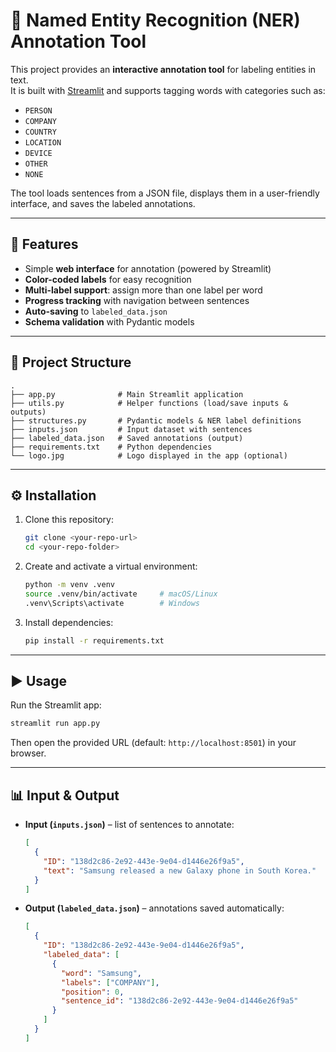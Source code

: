 # 📝 Named Entity Recognition (NER) Annotation Tool

This project provides an **interactive annotation tool** for labeling entities in text.  
It is built with [Streamlit](https://streamlit.io/) and supports tagging words with categories such as:

- `PERSON`
- `COMPANY`
- `COUNTRY`
- `LOCATION`
- `DEVICE`
- `OTHER`
- `NONE`

The tool loads sentences from a JSON file, displays them in a user-friendly interface, and saves the labeled annotations.

---

## 🚀 Features

- Simple **web interface** for annotation (powered by Streamlit)  
- **Color-coded labels** for easy recognition  
- **Multi-label support**: assign more than one label per word  
- **Progress tracking** with navigation between sentences  
- **Auto-saving** to `labeled_data.json`  
- **Schema validation** with Pydantic models  

---

## 📂 Project Structure

```
.
├── app.py              # Main Streamlit application
├── utils.py            # Helper functions (load/save inputs & outputs)
├── structures.py       # Pydantic models & NER label definitions
├── inputs.json         # Input dataset with sentences
├── labeled_data.json   # Saved annotations (output)
├── requirements.txt    # Python dependencies
└── logo.jpg            # Logo displayed in the app (optional)
```

---

## ⚙️ Installation

1. Clone this repository:
   ```bash
   git clone <your-repo-url>
   cd <your-repo-folder>
   ```

2. Create and activate a virtual environment:
   ```bash
   python -m venv .venv
   source .venv/bin/activate     # macOS/Linux
   .venv\Scripts\activate        # Windows
   ```

3. Install dependencies:
   ```bash
   pip install -r requirements.txt
   ```

---

## ▶️ Usage

Run the Streamlit app:

```bash
streamlit run app.py
```

Then open the provided URL (default: `http://localhost:8501`) in your browser.

---

## 📊 Input & Output

- **Input (`inputs.json`)** – list of sentences to annotate:
  ```json
  [
    {
      "ID": "138d2c86-2e92-443e-9e04-d1446e26f9a5",
      "text": "Samsung released a new Galaxy phone in South Korea."
    }
  ]
  ```

- **Output (`labeled_data.json`)** – annotations saved automatically:
  ```json
  [
    {
      "ID": "138d2c86-2e92-443e-9e04-d1446e26f9a5",
      "labeled_data": [
        {
          "word": "Samsung",
          "labels": ["COMPANY"],
          "position": 0,
          "sentence_id": "138d2c86-2e92-443e-9e04-d1446e26f9a5"
        }
      ]
    }
  ]
  ```
